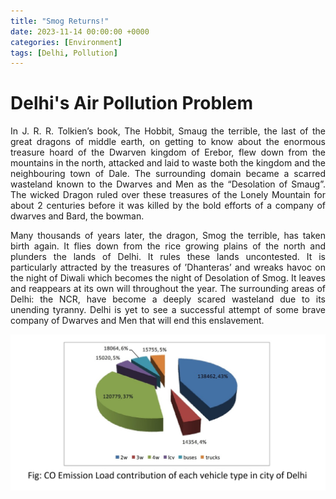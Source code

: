 ```yaml
---
title: "Smog Returns!"
date: 2023-11-14 00:00:00 +0000
categories: [Environment]
tags: [Delhi, Pollution]
---
```


# Delhi's Air Pollution Problem
<div style='text-align: justify;'>
<p>In J. R. R. Tolkien’s book, The Hobbit, Smaug the terrible, the last of the great dragons of middle earth, on getting to know about the enormous treasure hoard of the Dwarven kingdom of Erebor, flew down from the mountains in the north, attacked and laid to waste both the kingdom and the neighbouring town of Dale. The surrounding domain became a scarred wasteland known to the Dwarves and Men as the “Desolation of Smaug”. The wicked Dragon ruled over these treasures of the Lonely Mountain for about 2 centuries before it was killed by the bold efforts of a company of dwarves and Bard, the bowman.</p>

<p>Many thousands of years later, the dragon, Smog the terrible, has taken birth again. It flies down from the rice growing plains of the north and plunders the lands of Delhi. It rules these lands uncontested. It is particularly attracted by the treasures of ’Dhanteras’ and wreaks havoc on the night of Diwali which becomes the night of Desolation of Smog.  It leaves and reappears at its own will throughout the year. The surrounding areas of Delhi: the NCR, have become a deeply scared wasteland due to its unending tyranny. Delhi is yet to see a successful attempt of some brave company of Dwarves and Men that will end this enslavement. </p>
</div>

![Smog the tyrannical returns!](https://github.com/Technolawhere/technolawhere.github.io/blob/main/assets/co_contribution_of_vehicles.png)

